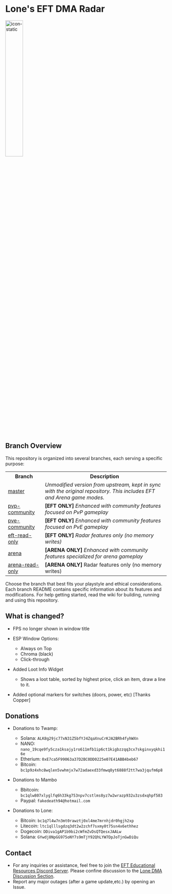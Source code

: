 # Lone's EFT DMA Radar
<img src="https://github.com/user-attachments/assets/d3bc58ad-a987-4c94-bfe2-dd2236769f19" width="33%" alt="icon-static">

## Branch Overview
This repository is organized into several branches, each serving a specific purpose:

<table>
  <tr>
    <th>Branch</th>
    <th>Description</th>
  </tr>
  <tr>
    <td><a href="../../tree/master">master</a></td>
    <td><i>Unmodified version from upstream, kept in sync with the original repository. This includes EFT and Arena game modes.</i></td>
  </tr>
  <tr>
    <td><a href="../../tree/pvp-community">pvp-community</a></td>
    <td><strong>[EFT ONLY]</strong> <i>Enhanced with community features focused on PvP gameplay</i></td>
  </tr>
  <tr>
    <td><a href="../../tree/pve-community">pve-community</a></td>
    <td><strong>[EFT ONLY]</strong> <i>Enhanced with community features focused on PvE gameplay</i></td>
  </tr>
  <tr>
    <td><a href="../../tree/eft-read-only">eft-read-only</a></td>
    <td><strong>[EFT ONLY]</strong> <i>Radar features only (no memory writes)</i></td>
  </tr>
  <tr>
    <td><a href="../../tree/arena">arena</a></td>
    <td><strong>[ARENA ONLY]</strong> <i>Enhanced with community features specialized for arena gameplay</i></td>
  </tr>
  <tr>
    <td><a href="../../tree/arena-read-only">arena-read-only</a></td>
    <td><strong>[ARENA ONLY]</strong> Radar features only (no memory writes)</i></td>
  </tr>
</table>

Choose the branch that best fits your playstyle and ethical considerations. Each branch README contains specific information about its features and modifications. For help getting started, read the wiki for building, running and using this repository. 

## What is changed?
- FPS no longer shown in window title

- ESP Window Options:
  - Always on Top
  - Chroma (black)
  - Click-through
  
- Added Loot Info Widget
  - Shows a loot table, sorted by highest price, click an item, draw a line to it.
  
- Added optional markers for switches (doors, power, etc) [Thanks Copper]

## Donations
- Donations to Twamp:
  - Solana: `ALK8g29jc77xN31Z5bfYJ4ZqaXnuCrKJA2BRh4fyhWXn`
  - NANO: `nano_19cqe9fy5cza1ksajy1ro611mfb1ip6ct1kigbzzqq3cx7skginxyqkhi16e`
  - Etherium: `0xE7ca5F99063a37D2BC0DD0225e07E41ABB4beb67`
  - Bitcoin: `bc1p9z4xhc8wqlen5vwhmjx7w72adaexd33fmwq8yt6888f2tt7wa3jqufm6p8`
  
- Donations to Mambo
  - Bbitcoin: `bc1qlw807xlyglfq6h33kg753npv7cstlms8yz7w2wrazp932u3zsdxqhpf583`
  - Paypal: `fakedeath94@hotmail.com`
  
- Donations to Lone:
  - Bitcoin: `bc1q7l4w7n3mt0rawztj0xl4me7mrnhjdr0hgjh2xp`
  - Litecoin: `ltc1qlllsgdzq3dt2w2zchf7sxmy0t75sn4x6ethhez`
  - Dogecoin: `DDiva1gAP1b9bi2cWfmZvDsQTQesxJAALw`
  - Solana: `GYwdj8NpGG975oNY7s9mTjY92QhLYW7DpJoTjnGwDiQu`

## Contact
- For any inquiries or assistance, feel free to join the [EFT Educational Resources Discord Server](https://discord.gg/eG2muvypJN). Please confine discussion to the [Lone DMA Discussion Section](https://discord.com/channels/1218731239599767632/1342208470300229754).
- Report any major outages (after a game update,etc.) by opening an Issue.

